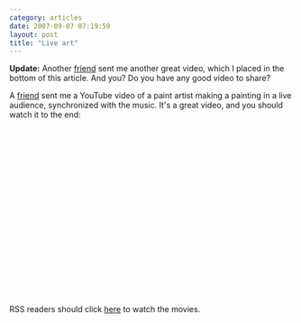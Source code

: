 ```yaml
---
category: articles
date: 2007-09-07 07:19:59
layout: post
title: "Live art"
---
```


<p><b>Update:</b> Another <a href="http://joaogomes.com/">friend</a> sent me another great video, which I placed in the bottom of this article. And you? Do you have any good video to share?</p><p>A <a href="http://www.palcoprincipal.com/user/guitargirl">friend</a> sent me a YouTube video of a paint artist making a painting in a live audience, synchronized with the music. It's a great video, and you should watch it to the end:</p><iframe title="Live art" width="480" height="300" data-src="//www.youtube.com/embed/OIJtKxdRQzY" frameborder="0" allowfullscreen></iframe><p>RSS readers should click <a href="//joaobordalo.com/articles/2007/09/07/live-art">here</a> to watch the movies.</p>
